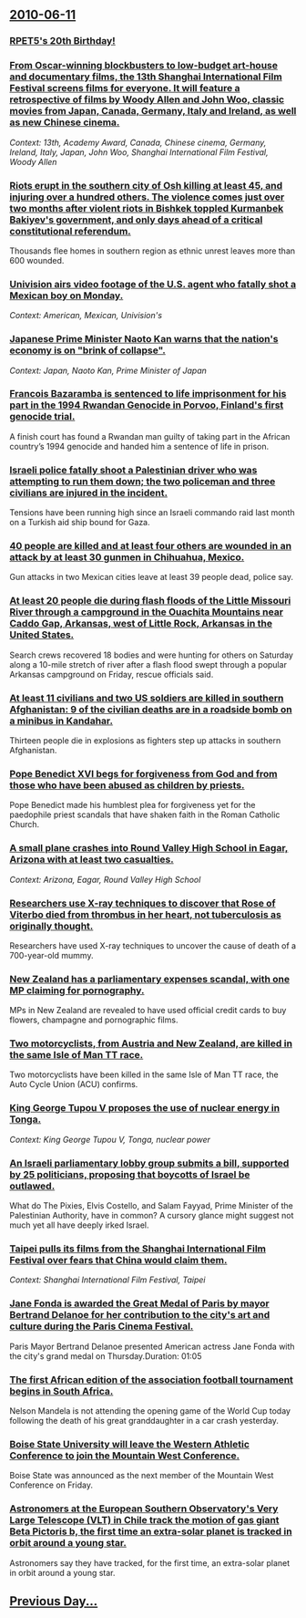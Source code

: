 ## [2010-06-11](/news/2010/06/11/index.md)

### [RPET5's 20th Birthday!](/news/2010/06/11/rpet5-s-20th-birthday.md)
### [From Oscar-winning blockbusters to low-budget art-house and documentary films, the 13th Shanghai International Film Festival screens films for everyone. It will feature a retrospective of films by Woody Allen and John Woo, classic movies from Japan, Canada, Germany, Italy and Ireland, as well as new Chinese cinema. ](/news/2010/06/11/from-oscar-winning-blockbusters-to-low-budget-art-house-and-documentary-films-the-13th-shanghai-international-film-festival-screens-films-f.md)
_Context: 13th, Academy Award, Canada, Chinese cinema, Germany, Ireland, Italy, Japan, John Woo, Shanghai International Film Festival, Woody Allen_

### [Riots erupt in the southern city of Osh killing at least 45, and injuring over a hundred others. The violence comes just over two months after violent riots in Bishkek toppled Kurmanbek Bakiyev's government, and only days ahead of a critical constitutional referendum. ](/news/2010/06/11/riots-erupt-in-the-southern-city-of-osh-killing-at-least-45-and-injuring-over-a-hundred-others-the-violence-comes-just-over-two-months-aft.md)
Thousands flee homes in southern region as ethnic unrest leaves more than 600 wounded.

### [Univision airs video footage of the U.S. agent who fatally shot a Mexican boy on Monday. ](/news/2010/06/11/univision-airs-video-footage-of-the-u-s-agent-who-fatally-shot-a-mexican-boy-on-monday.md)
_Context: American, Mexican, Univision's_

### [Japanese Prime Minister Naoto Kan warns that the nation's economy is on "brink of collapse". ](/news/2010/06/11/japanese-prime-minister-naoto-kan-warns-that-the-nation-s-economy-is-on-brink-of-collapse.md)
_Context: Japan, Naoto Kan, Prime Minister of Japan_

### [Francois Bazaramba is sentenced to life imprisonment for his part in the 1994 Rwandan Genocide in Porvoo, Finland's first genocide trial. ](/news/2010/06/11/franassois-bazaramba-is-sentenced-to-life-imprisonment-for-his-part-in-the-1994-rwandan-genocide-in-porvoo-finland-s-first-genocide-trial.md)
A finish court has found a Rwandan man guilty of taking part in the African country’s 1994 genocide and handed him a sentence of life in prison. 

### [Israeli police fatally shoot a Palestinian driver who was attempting to run them down; the two policeman and three civilians are injured in the incident. ](/news/2010/06/11/israeli-police-fatally-shoot-a-palestinian-driver-who-was-attempting-to-run-them-down-the-two-policeman-and-three-civilians-are-injured-in.md)
Tensions have been running high since an Israeli commando raid last month on a Turkish aid ship bound for Gaza.

### [40 people are killed and at least four others are wounded in an attack by at least 30 gunmen in Chihuahua, Mexico. ](/news/2010/06/11/40-people-are-killed-and-at-least-four-others-are-wounded-in-an-attack-by-at-least-30-gunmen-in-chihuahua-mexico.md)
Gun attacks in two Mexican cities leave at least 39 people dead, police say.

### [At least 20 people die during flash floods of the Little Missouri River through a campground in the Ouachita Mountains near Caddo Gap, Arkansas, west of Little Rock, Arkansas in the United States. ](/news/2010/06/11/at-least-20-people-die-during-flash-floods-of-the-little-missouri-river-through-a-campground-in-the-ouachita-mountains-near-caddo-gap-arkan.md)
Search crews recovered 18 bodies and were hunting for others on Saturday along a 10-mile stretch of river after a flash flood swept through a popular Arkansas campground on Friday, rescue officials said.

### [At least 11 civilians and two US soldiers are killed in southern Afghanistan: 9 of the civilian deaths are in a roadside bomb on a minibus in Kandahar. ](/news/2010/06/11/at-least-11-civilians-and-two-us-soldiers-are-killed-in-southern-afghanistan-9-of-the-civilian-deaths-are-in-a-roadside-bomb-on-a-minibus-i.md)
Thirteen people die in explosions as fighters step up attacks in southern Afghanistan.

### [Pope Benedict XVI begs for forgiveness from God and from those who have been abused as children by priests. ](/news/2010/06/11/pope-benedict-xvi-begs-for-forgiveness-from-god-and-from-those-who-have-been-abused-as-children-by-priests.md)
Pope Benedict made his humblest plea for forgiveness yet for the paedophile priest scandals that have shaken faith in the Roman Catholic Church.

### [A small plane crashes into Round Valley High School in Eagar, Arizona with at least two casualties. ](/news/2010/06/11/a-small-plane-crashes-into-round-valley-high-school-in-eagar-arizona-with-at-least-two-casualties.md)
_Context: Arizona, Eagar, Round Valley High School_

### [Researchers use X-ray techniques to discover that Rose of Viterbo died from thrombus in her heart, not tuberculosis as originally thought. ](/news/2010/06/11/researchers-use-x-ray-techniques-to-discover-that-rose-of-viterbo-died-from-thrombus-in-her-heart-not-tuberculosis-as-originally-thought.md)
Researchers have used X-ray techniques to uncover the cause of death of a 700-year-old mummy.

### [New Zealand has a parliamentary expenses scandal, with one MP claiming for pornography. ](/news/2010/06/11/new-zealand-has-a-parliamentary-expenses-scandal-with-one-mp-claiming-for-pornography.md)
MPs in New Zealand are revealed to have used official credit cards to buy flowers, champagne and pornographic films.

### [Two motorcyclists, from Austria and New Zealand, are killed in the same Isle of Man TT race. ](/news/2010/06/11/two-motorcyclists-from-austria-and-new-zealand-are-killed-in-the-same-isle-of-man-tt-race.md)
Two motorcyclists have been killed in the same Isle of Man TT race, the Auto Cycle Union (ACU) confirms.

### [King George Tupou V proposes the use of nuclear energy in Tonga. ](/news/2010/06/11/king-george-tupou-v-proposes-the-use-of-nuclear-energy-in-tonga.md)
_Context: King George Tupou V, Tonga, nuclear power_

### [An Israeli parliamentary lobby group submits a bill, supported by 25 politicians, proposing that boycotts of Israel be outlawed. ](/news/2010/06/11/an-israeli-parliamentary-lobby-group-submits-a-bill-supported-by-25-politicians-proposing-that-boycotts-of-israel-be-outlawed.md)
What do The Pixies, Elvis Costello, and Salam Fayyad, Prime Minister of the Palestinian Authority, have in common? A cursory glance might suggest not much yet all have deeply irked Israel.

### [Taipei pulls its films from the Shanghai International Film Festival over fears that China would claim them. ](/news/2010/06/11/taipei-pulls-its-films-from-the-shanghai-international-film-festival-over-fears-that-china-would-claim-them.md)
_Context: Shanghai International Film Festival, Taipei_

### [Jane Fonda is awarded the Great Medal of Paris by mayor Bertrand Delanoe for her contribution to the city's art and culture during the Paris Cinema Festival. ](/news/2010/06/11/jane-fonda-is-awarded-the-great-medal-of-paris-by-mayor-bertrand-delanoa-for-her-contribution-to-the-city-s-art-and-culture-during-the-pari.md)
Paris Mayor Bertrand Delanoe presented American actress Jane Fonda with the city&#39;s grand medal on Thursday.Duration: 01:05

### [The first African edition of the association football tournament begins in South Africa. ](/news/2010/06/11/the-first-african-edition-of-the-association-football-tournament-begins-in-south-africa.md)
Nelson Mandela is not attending the opening game of the World Cup today following the death of his great granddaughter in a car crash yesterday.

### [Boise State University will leave the Western Athletic Conference to join the Mountain West Conference. ](/news/2010/06/11/boise-state-university-will-leave-the-western-athletic-conference-to-join-the-mountain-west-conference.md)
Boise State was announced as the next member of the Mountain West Conference on Friday.

### [Astronomers at the European Southern Observatory's Very Large Telescope (VLT) in Chile track the motion of gas giant Beta Pictoris b, the first time an extra-solar planet is tracked in orbit around a young star. ](/news/2010/06/11/astronomers-at-the-european-southern-observatory-s-very-large-telescope-vlt-in-chile-track-the-motion-of-gas-giant-beta-pictoris-b-the-fi.md)
Astronomers say they have tracked, for the first time, an extra-solar planet in orbit around a young star.

## [Previous Day...](/news/2010/06/10/index.md)

